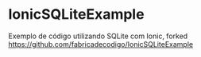 # IonicSQLiteExample
Exemplo de código utilizando SQLite com Ionic, forked https://github.com/fabricadecodigo/IonicSQLiteExample
